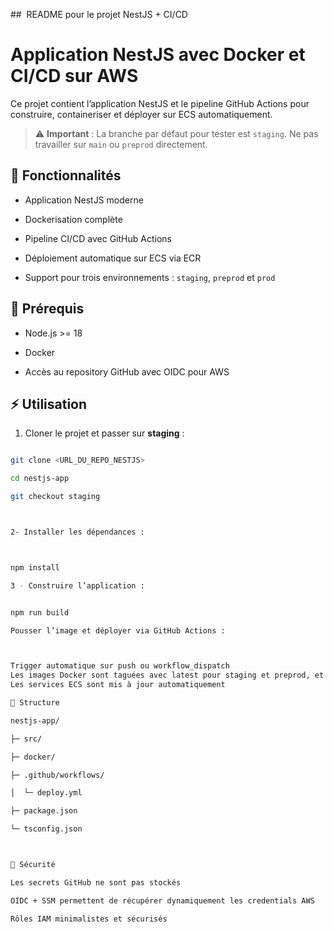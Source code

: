 ##  README pour le projet NestJS + CI/CD

# Application NestJS avec Docker et CI/CD sur AWS

Ce projet contient l’application NestJS et le pipeline GitHub Actions pour construire, containeriser et déployer sur ECS automatiquement.

> ⚠️ **Important** : La branche par défaut pour tester est `staging`. Ne pas travailler sur `main` ou `preprod` directement.

## 🚀 Fonctionnalités

- Application NestJS moderne

- Dockerisation complète

- Pipeline CI/CD avec GitHub Actions

- Déploiement automatique sur ECS via ECR

- Support pour trois environnements : `staging`, `preprod` et `prod`

## 🔧 Prérequis

- Node.js >= 18

- Docker

- Accès au repository GitHub avec OIDC pour AWS


## ⚡ Utilisation

1. Cloner le projet et passer sur **staging** :

```bash

git clone <URL_DU_REPO_NESTJS>

cd nestjs-app

git checkout staging



2- Installer les dépendances :



npm install

3 - Construire l’application :


npm run build

Pousser l’image et déployer via GitHub Actions :



Trigger automatique sur push ou workflow_dispatch
Les images Docker sont taguées avec latest pour staging et preprod, et avec SHA pour prod
Les services ECS sont mis à jour automatiquement

📂 Structure

nestjs-app/

├─ src/

├─ docker/

├─ .github/workflows/

│  └─ deploy.yml

├─ package.json

└─ tsconfig.json



🔐 Sécurité

Les secrets GitHub ne sont pas stockés

OIDC + SSM permettent de récupérer dynamiquement les credentials AWS

Rôles IAM minimalistes et sécurisés






